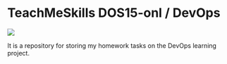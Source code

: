 # TeachMeSkills DOS15-onl / DevOps

![](https://i.imgur.com/IsnSP9a.jpeg)

It is a repository for storing my homework tasks on the DevOps learning project.